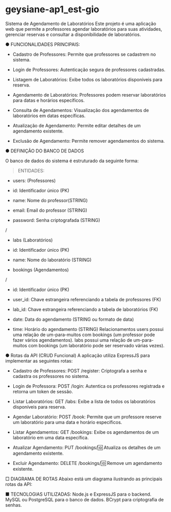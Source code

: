 # geysiane-ap1_est-gio

Sistema de Agendamento de Laboratórios
Este projeto é uma aplicação web que permite a professores agendar laboratórios para suas atividades, gerenciar reservas e consultar a disponibilidade de laboratórios.

● FUNCIONALIDADES PRINCIPAIS: 

- Cadastro de Professores: Permite que professores se cadastrem no sistema.

- Login de Professores: Autenticação segura de professores cadastradas.

- Listagem de Laboratórios: Exibe todos os laboratórios disponíveis para reserva.

- Agendamento de Laboratórios: Professores podem reservar laboratórios para datas e horários específicos.

- Consulta de Agendamentos: Visualização dos agendamentos de laboratórios em datas específicas.

- Atualização de Agendamento: Permite editar detalhes de um agendamento existente.

- Exclusão de Agendamento: Permite remover agendamentos do sistema.


● DEFINIÇÃO DO BANCO DE DADOS

O banco de dados do sistema é estruturado da seguinte forma:

> ENTIDADES:

- users: (Professores)

- id: Identificador único (PK)

- name: Nome do professor(STRING)

- email: Email do professor (STRING)

- password: Senha criptografada (STRING)

/

- labs (Laboratórios)

- id: Identificador único (PK)

- name: Nome do laboratório (STRING)

- bookings (Agendamentos)

/

- id: Identificador único (PK)

- user_id: Chave estrangeira referenciando a tabela de professores (FK)
  
- lab_id: Chave estrangeira referenciando a tabela de laboratórios (FK)

- date: Data do agendamento (STRING ou formato de data)

- time: Horário do agendamento (STRING)
Relacionamentos
users possui uma relação de um-para-muitos com bookings (um professor pode fazer vários agendamentos).
labs possui uma relação de um-para-muitos com bookings (um laboratório pode ser reservado várias vezes).


● Rotas da API (CRUD Funcional)
A aplicação utiliza ExpressJS para implementar as seguintes rotas:

- Cadastro de Professores:
POST /register: Criptografa a senha e cadastra os professores no sistema.

- Login de Professora:
POST /login: Autentica os professores registrada e retorna um token de sessão.

- Listar Laboratórios:
GET /labs: Exibe a lista de todos os laboratórios disponíveis para reserva.

- Agendar Laboratório:
POST /book: Permite que um professore reserve um laboratório para uma data e horário específicos.

- Listar Agendamentos:
GET /bookings: Exibe os agendamentos de um laboratório em uma data específica.

- Atualizar Agendamento:
PUT /bookings/:id: Atualiza os detalhes de um agendamento existente.

- Excluir Agendamento:
DELETE /bookings/:id: Remove um agendamento existente.


□ DIAGRAMA DE ROTAS 
Abaixo está um diagrama ilustrando as principais rotas da API:


■ TECNOLOGIAS UTILIZADAS:
Node.js e ExpressJS para o backend.
MySQL ou PostgreSQL para o banco de dados.
BCrypt para criptografia de senhas.
